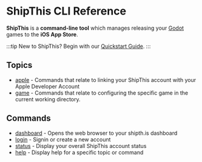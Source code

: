 # ShipThis CLI Reference

**ShipThis** is a **command-line tool** which manages releasing your [Godot](https://godotengine.org/) games to the **iOS App Store**.

:::tip New to ShipThis?
Begin with our [Quickstart Guide](https://shipth.is/docs/guides/quick-start).
:::

## Topics

- [apple](https://shipth.is/docs/reference/apple) - Commands that relate to linking your ShipThis account with your Apple Developer Account
- [game](https://shipth.is/docs/reference/game) - Commands that relate to configuring the specific game in the current working directory.

## Commands

- [dashboard](https://shipth.is/docs/reference/dashboard) - Opens the web browser to your shipth.is dashboard
- [login](https://shipth.is/docs/reference/login) - Signin or create a new account
- [status](https://shipth.is/docs/reference/status) - Display your overall ShipThis account status
- [help](https://shipth.is/docs/reference/help) - Display help for a specific topic or command
